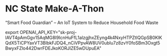# NC State Make-A-Thon 
“Smart Food Guardian” – An IoT System to Reduce Household Food Waste

export OPENAI_API_KEY="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"
